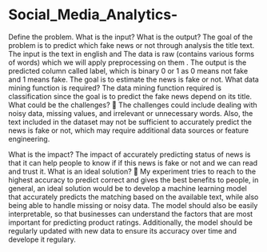 # Social_Media_Analytics-

Define the problem. What is the input? What is the output?
The goal of the problem is to predict which fake news or not through analysis the title text. The input is the text in english and The data is raw (contains various forms of words) which we will apply preprocessing on them . The output is the predicted column called label, which is binary 0 or 1 as 0 means not fake and 1 means fake. The goal is to estimate the news is fake or not.
What data mining function is required?
The data mining function required is classification since the goal is to predict the fake news depend on its title.
What could be the challenges? 🤯
The challenges could include dealing with noisy data, missing values, and irrelevant or unnecessary words.
Also, the text included in the dataset may not be sufficient to accurately predict the news is fake or not, which may require additional data sources or feature engineering.

What is the impact?
The impact of accurately predicting status of news is that it can help people to know if if this news is fake or not and we can read and trust it.
What is an ideal solution? 🤔
My experiment tries to reach to the highest accuracy to predict correct and gives the best benefits to people, in general, an ideal solution would be to develop a machine learning model that accurately predicts
the matching based on the available text, while also being able to handle missing or noisy data. The model should also be easily interpretable, so that businesses can understand the factors that are most important for predicting product ratings. Additionally, the model should be regularly updated with new data to ensure its accuracy over time and develope it regulary.
